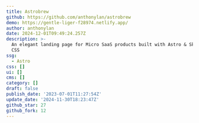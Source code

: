 ```yaml
---
title: Astrobrew
github: https://github.com/anthonylan/astrobrew
demo: https://gentle-liger-f28974.netlify.app/
author: anthonylan
date: 2024-12-01T09:49:24.257Z
description: >-
  An elegant landing page for Micro SaaS products built with Astro & Skeleton
  CSS
ssg:
  - Astro
css: []
ui: []
cms: []
category: []
draft: false
publish_date: '2023-07-01T11:27:54Z'
update_date: '2024-11-30T18:23:47Z'
github_star: 27
github_fork: 12
---
```

